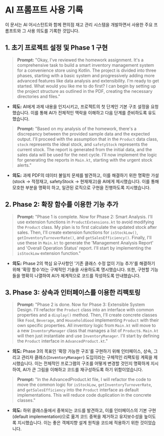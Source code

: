 # AI 프롬프트 사용 기록

이 문서는 AI 어시스턴트와 함께 편의점 재고 관리 시스템을 개발하면서 사용한 주요 프롬프트와 그 사용 의도를 기록한 것입니다.

## 1. 초기 프로젝트 설정 및 Phase 1 구현

> **Prompt:** "Okay, I've reviewed the homework assignment. It's a comprehensive task to build a smart inventory management system for a convenience store using Kotlin. The project is divided into three phases, starting with a basic system and progressively adding more advanced features like data analysis and extensibility. I'm ready to get started. What would you like me to do first? I can begin by setting up the project structure as outlined in the PDF, creating the necessary directories and files."

- **의도:** AI에게 과제 내용을 인지시키고, 프로젝트의 첫 단계인 기본 구조 설정을 요청했습니다. 이를 통해 AI가 전체적인 맥락을 이해하고 다음 단계를 준비하도록 유도했습니다.

> **Prompt:** "Based on my analysis of the homework, there's a discrepancy between the provided sample data and the expected output. I'll proceed with the assumption that in the `Product` data class, `stock` represents the ideal stock, and `safetyStock` represents the current stock. The report is generated from the initial data, and the sales data will be used for the next cycle. I'll now implement the logic for generating the reports in `Main.kt`, starting with the urgent stock alerts."

- **의도:** 과제 PDF의 데이터 불일치 문제를 발견하고, 이를 해결하기 위한 명확한 가설(stock -> 적정재고, safetyStock -> 현재재고)을 AI에게 제시했습니다. 이를 통해 모호한 부분을 명확히 하고, 일관된 로직으로 구현을 진행하도록 지시했습니다.

## 2. Phase 2: 확장 함수를 이용한 기능 추가

> **Prompt:** "Phase 1 is complete. Now for Phase 2: Smart Analysis. I'll use extension functions in `ProductExtensions.kt` to avoid modifying the `Product` class. My plan is to first calculate the updated stock after sales. Then, I'll create extension functions for `isStockLow()`, `getInventoryTurnoverRate()`, and `getSalesEfficiency()`. Finally, I'll use these in `Main.kt` to generate the 'Management Analysis Report' and 'Overall Operation Status' report. I'll start by implementing the `isStockLow` extension function."

- **의도:** Phase 2의 핵심 요구사항인 '기존 클래스 수정 없이 기능 추가'를 해결하기 위해 '확장 함수'라는 구체적인 기술을 사용하도록 명시했습니다. 또한, 구현할 기능들을 명확히 나열하여 AI가 체계적으로 코드를 작성하도록 안내했습니다.

## 3. Phase 3: 상속과 인터페이스를 이용한 리팩토링

> **Prompt:** "Phase 2 is done. Now for Phase 3: Extensible System Design. I'll refactor the `Product` class into an interface with common properties and a `display()` method. Then, I'll create concrete classes like `Food`, `Beverage`, and `HouseholdGood` implementing `Product` with their own specific properties. All inventory logic from `Main.kt` will move to a new `InventoryManager` class that manages a list of `Product`s. `Main.kt` will then just instantiate and use `InventoryManager`. I'll start by defining the `Product` interface in `AdvancedProduct.kt`."

- **의도:** Phase 3의 목표인 '확장 가능한 구조'를 구현하기 위해 인터페이스, 상속, 그리고 관리자 클래스(`InventoryManager`) 도입이라는 구체적인 리팩토링 계획을 제시했습니다. 이는 전체적인 프로그램의 구조를 어떻게 변경할 것인지 명확하게 지시하여, AI가 큰 그림을 이해하고 코드를 재구성하도록 하기 위함이었습니다.

> **Prompt:** "In the AdvancedProduct.kt file, I will refactor the code to move the common logic for `isStockLow`, `getInventoryTurnoverRate`, and `getSalesEfficiency` into the `Product` interface as default implementations. This will reduce code duplication in the concrete classes."

- **의도:** 하위 클래스들에서 중복되는 코드를 발견하고, 이를 인터페이스의 기본 구현(default implementation)으로 옮겨 코드 중복을 제거하고 유지보수성을 높이도록 지시했습니다. 이는 좋은 객체지향 설계 원칙을 코드에 적용하기 위한 것이었습니다.
